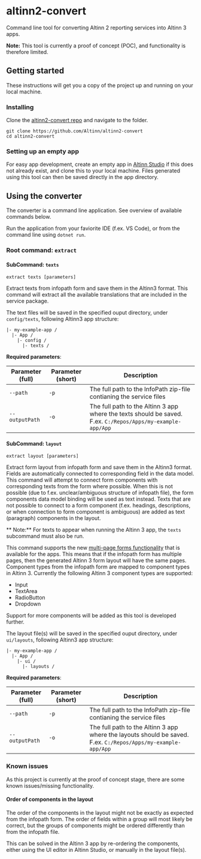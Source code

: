 # altinn2-convert
Command line tool for converting Altinn 2 reporting services into Altinn 3 apps.

**Note:** This tool is currently a proof of concept (POC), and functionality is therefore limited.

## Getting started
These instructions will get you a copy of the project up and running on your local machine. 

### Installing
Clone the [altinn2-convert repo](https://github.com/Altinn/altinn2-convert) and navigate to the folder.

```
git clone https://github.com/Altinn/altinn2-convert
cd altinn2-convert
```

### Setting up an empty app
For easy app development, create an empty app in [Altinn Studio](https://altinn.studio) if this does not already exist, and clone this to your local machine.
Files generated using this tool can then be saved directly in the app directory.

## Using the converter
The converter is a command line application. See overview of available commands below.

Run the application from your faviorite IDE (f.ex. VS Code), or from the command line using  `dotnet run`.

### Root command: `extract`

#### SubCommand: `texts`

`extract texts [parameters]`  

Extract texts from infopath form and save them in the Altinn3 format. This command will extract all the available translations that are included in the service package.  

The text files will be saved in the specified ouput directory, under `config/texts`, following Altinn3 app structure:

```
|- my-example-app /
  |- App /
    |- config /
      |- texts /
```

**Required parameters**:

| Parameter (full) | Parameter (short) | Description |
| ---------------- | ----------------- | ----------- |
| `--path`		   | `-p`			   | The full path to the InfoPath zip-file contianing the service files |
| `--outputPath`   | `-o`			   | The full path to the Altinn 3 app where the texts should be saved. F.ex. `C:/Repos/Apps/my-example-app/App` |


#### SubCommand: `layout`

`extract layout [parameters]`   

Extract form layout from infopath form and save them in the Altinn3 format. Fields are automatically connected to corresponding field in the data model. 
This command will attempt to connect form components with corresponding texts from the form where possible. 
When this is not possible (due to f.ex. unclear/ambiguous structure of infopath file), the form components data model binding will be used as text instead. 
Texts that are not possible to connect to a form component (f.ex. headings, descriptions, or when connection to form component is ambiguous) are added as text (paragraph) components in the layout.

** Note:** For texts to appear when running the Altinn 3 app, the `texts` subcommand must also be run.


This command supports the new [multi-page forms functionality](https://altinn.github.io/docs/altinn-studio/app-creation/ui-editor/multiple-pages/) that is available for the apps. This means that if the infopath form has multiple pages, then the generated Altinn 3 form layout
will have the same pages. Component types from the infopath form are mapped to component types in Altinn 3. Currently the following Altinn 3 component types
are supported:

- Input
- TextArea
- RadioButton
- Dropdown

Support for more components will be added as this tool is developed further. 

The layout file(s) will be saved in the specified ouput directory, under `ui/layouts`, following Altinn3 app structure:

```
|- my-example-app /
  |- App /
    |- ui /
      |- layouts /
```

**Required parameters**:

| Parameter (full) | Parameter (short) | Description |
| ---------------- | ----------------- | ----------- |
| `--path`		   | `-p`			   | The full path to the InfoPath zip-file contianing the service files |
| `--outputPath`   | `-o`			   | The full path to the Altinn 3 app where the layouts should be saved. F.ex. `C:/Repos/Apps/my-example-app/App` |

### Known issues
As this project is currently at the proof of concept stage, there are some known issues/missing functionality. 

#### Order of components in the layout
The order of the components in the layout might not be exactly as expected from the infopath form. The order of fields within a group will most likely be correct, but the 
groups of components might be ordered differently than from the infopath file.

This can be solved in the Altinn 3 app by re-ordering the components, either using the UI editor in Altinn Studio, or manually in the layout file(s).